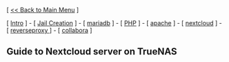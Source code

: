 [ [<< Back to Main Menu](https://github.com/seth586/guides/blob/master/README.md) ]

[ [Intro](README.md) ] - [ [Jail Creation](1_jail.md) ] - [ [mariadb](2_mariadb.md) ] - [ [PHP](3_php.md) ] - [ [apache](4_apache.md) ] - [ [nextcloud](5_registration.md) ] - [ [reverseproxy ](6_reverseproxy.md)] - [ [collabora](7_collablra.md) ]

## Guide to Nextcloud server on TrueNAS
